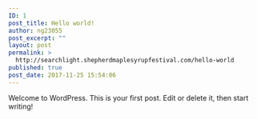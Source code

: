 ```yaml
---
ID: 1
post_title: Hello world!
author: ng23055
post_excerpt: ""
layout: post
permalink: >
  http://searchlight.shepherdmaplesyrupfestival.com/hello-world
published: true
post_date: 2017-11-25 15:54:06
---
```

Welcome to WordPress. This is your first post. Edit or delete it, then start writing!